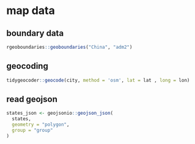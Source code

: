 map data
================

## boundary data

``` r
rgeoboundaries::geoboundaries("China", "adm2")
```

## geocoding

``` r
tidygeocoder::geocode(city, method = 'osm', lat = lat , long = lon)
```

## read geojson

``` r
states_json <- geojsonio::geojson_json(
  states, 
  geometry = "polygon", 
  group = "group"
)
```
